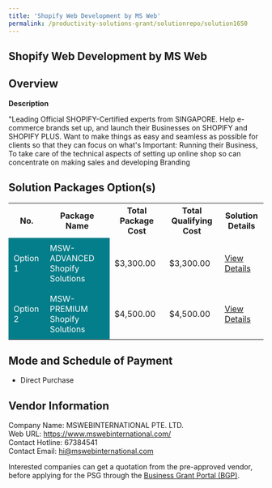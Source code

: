 ```yaml
---
title: 'Shopify Web Development by MS Web'
permalink: /productivity-solutions-grant/solutionrepo/solution1650
---
```


## Shopify Web Development by MS Web

## Overview

**Description**

"Leading Official SHOPIFY-Certified experts from SINGAPORE. Help e-commerce brands set up, and launch their Businesses on SHOPIFY and SHOPIFY PLUS. Want to make things as easy and seamless as possible for clients so that they can focus on what's Important: Running their Business, To take care of the technical aspects of setting up online shop so can concentrate on making sales and developing Branding

## Solution Packages Option(s)

<table>
<tr>
<th><b>No.</b></th>
<th><b>Package Name</b></th>
<th><b>Total Package Cost</b></th>
<th><b>Total Qualifying Cost</b></th>
<th><b>Solution Details</b></th>
</tr>
<tr>
<td style='padding: 10px; background-color: #037E8A; color: #FFFFFF;'>Option 1</td>
<td style='padding: 10px; background-color: #037E8A; color: #FFFFFF;'>MSW-ADVANCED Shopify Solutions</td>
<td style='padding: 10px;'>$3,300.00</td>
<td style='padding: 10px;'>$3,300.00</td>
<td style='padding: 10px;'><a href='/images/psg/MSWEBINTERNATIONAL_ShopifyWebDevelopment_16112023_Desensitised_Annex3_Part1.pdf' target='_blank'>View Details</a></td>
</tr>
<tr>
<td style='padding: 10px; background-color: #037E8A; color: #FFFFFF;'>Option 2</td>
<td style='padding: 10px; background-color: #037E8A; color: #FFFFFF;'>MSW-PREMIUM Shopify Solutions</td>
<td style='padding: 10px;'>$4,500.00</td>
<td style='padding: 10px;'>$4,500.00</td>
<td style='padding: 10px;'><a href='/images/psg/MSWEBINTERNATIONAL_ShopifyWebDevelopment_16112023_Desensitised_Annex3_Part2.pdf' target='_blank'>View Details</a></td>
</tr>
</table>

## Mode and Schedule of Payment

 - Direct Purchase

## Vendor Information

 Company Name: MSWEBINTERNATIONAL PTE. LTD.<br>Web URL: https://www.mswebinternational.com/ <br>Contact Hotline: 67384541 <br>Contact Email: hi@mswebinternational.com <br>

Interested companies can get a quotation from the pre-approved vendor, before applying for the PSG through the <a href='https://www.businessgrants.gov.sg/' target='_blank' rel='noopener'>Business Grant Portal (BGP)</a>.

<script src="/jquery/resize-tables.js"></script>
